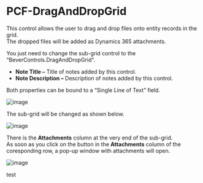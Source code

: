 # PCF-DragAndDropGrid

This control allows the user to drag and drop files onto entity records in the grid. \
The dropped files will be added as Dynamics 365 attachments.

You just need to change the sub-grid control to the “BeverControls.DragAndDropGrid”.

- **Note Title –** Title of notes added by this control.
- **Note Description –** Description of notes added by this control.

Both properties can be bound to a “Single Line of Text” field.

![image](https://user-images.githubusercontent.com/90428984/200298572-90982d85-3a03-4a5b-bbba-d4466763d874.png)

The sub-grid will be changed as shown below.

![image](https://user-images.githubusercontent.com/90428984/200299742-e01876c8-b423-4cc8-b750-b8be4239b8bd.png)

There is the **Attachments** column at the very end of the sub-grid. \
As soon as you click on the button in the **Attachments** column of the coresponding row, a pop-up window with attachments will open.

![image](https://user-images.githubusercontent.com/90428984/200300263-7cc261bd-566a-4d44-b8ce-1817bda2f485.png)

test

